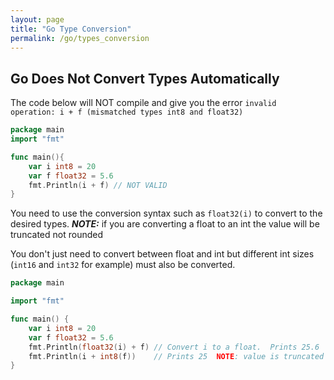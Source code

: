 ```yaml
---
layout: page
title: "Go Type Conversion"
permalink: /go/types_conversion
---
```


## Go Does Not Convert Types Automatically

The code below will NOT compile and give you the error `invalid operation: i + f (mismatched types int8 and float32)`

```go
package main
import "fmt"

func main(){
    var i int8 = 20
    var f float32 = 5.6
    fmt.Println(i + f) // NOT VALID
}
```

You need to use the conversion syntax such as `float32(i)` to convert to the desired types.  ***NOTE:*** if you are converting a float to an int the value will be truncated not rounded

You don't just need to convert between float and int but different int sizes (`int16` and `int32` for example) must also be converted.

```go
package main

import "fmt"

func main() {
    var i int8 = 20
    var f float32 = 5.6
    fmt.Println(float32(i) + f) // Convert i to a float.  Prints 25.6
    fmt.Println(i + int8(f))    // Prints 25  NOTE: value is truncated not rounded
}
```
